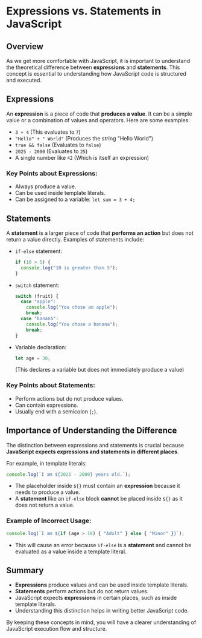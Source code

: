 # Expressions vs. Statements in JavaScript

## Overview

As we get more comfortable with JavaScript, it is important to understand the theoretical difference between **expressions** and **statements**. This concept is essential to understanding how JavaScript code is structured and executed.

## Expressions

An **expression** is a piece of code that **produces a value**. It can be a simple value or a combination of values and operators. Here are some examples:

- `3 + 4` (This evaluates to `7`)
- `"Hello" + " World"` (Produces the string "Hello World")
- `true && false` (Evaluates to `false`)
- `2025 - 2000` (Evaluates to `25`)
- A single number like `42` (Which is itself an expression)

### Key Points about Expressions:

- Always produce a value.
- Can be used inside template literals.
- Can be assigned to a variable: `let sum = 3 + 4;`

## Statements

A **statement** is a larger piece of code that **performs an action** but does not return a value directly. Examples of statements include:

- `if-else` statement:
  ```js
  if (10 > 5) {
    console.log("10 is greater than 5");
  }
  ```
- `switch` statement:
  ```js
  switch (fruit) {
    case "apple":
      console.log("You chose an apple");
      break;
    case "banana":
      console.log("You chose a banana");
      break;
  }
  ```
- Variable declaration:
  ```js
  let age = 30;
  ```
  (This declares a variable but does not immediately produce a value)

### Key Points about Statements:

- Perform actions but do not produce values.
- Can contain expressions.
- Usually end with a semicolon (`;`).

## Importance of Understanding the Difference

The distinction between expressions and statements is crucial because **JavaScript expects expressions and statements in different places**.

For example, in template literals:

```js
console.log(`I am ${2025 - 2000} years old.`);
```

- The placeholder inside `${}` must contain an **expression** because it needs to produce a value.
- A **statement** like an `if-else` block **cannot** be placed inside `${}` as it does not return a value.

### Example of Incorrect Usage:

```js
console.log(`I am ${if (age > 18) { "Adult" } else { "Minor" }}`);
```

- This will cause an error because `if-else` is a **statement** and cannot be evaluated as a value inside a template literal.

## Summary

- **Expressions** produce values and can be used inside template literals.
- **Statements** perform actions but do not return values.
- JavaScript expects **expressions** in certain places, such as inside template literals.
- Understanding this distinction helps in writing better JavaScript code.

By keeping these concepts in mind, you will have a clearer understanding of JavaScript execution flow and structure.
